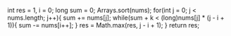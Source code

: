 int res = 1, i = 0;
long sum = 0;
Arrays.sort(nums);
for(int j = 0; j < nums.length; j++){
sum += nums[j];
while(sum + k < (long)nums[j] * (j - i + 1)){
sum -= nums[i++];
}
res = Math.max(res, j - i + 1);
}
return res;